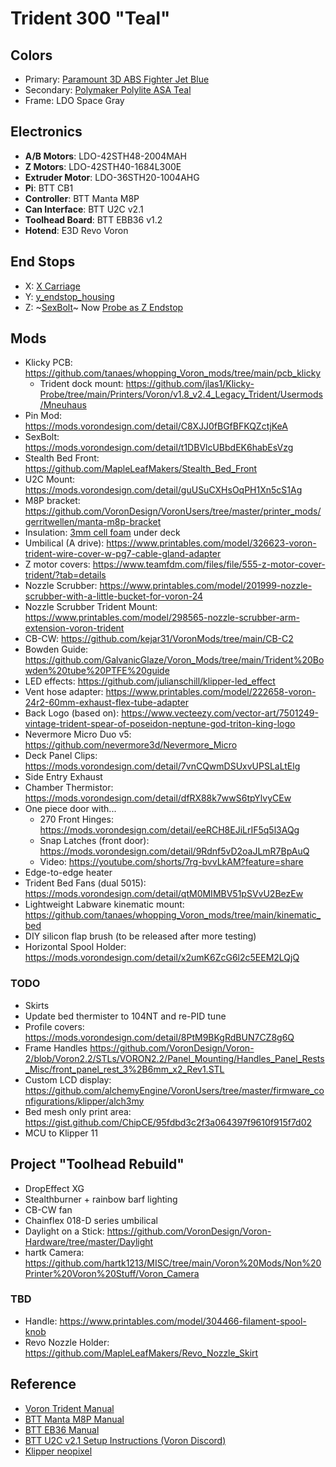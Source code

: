 # Trident 300 "Teal"

## Colors
  - Primary: [Paramount 3D ABS Fighter Jet Blue](https://www.paramount-3d.com/product-page/abs-pantone-fighter-jet-blue-7546c-1-75mm-1kg-filament-fbrl50087546c)
  - Secondary: [Polymaker Polylite ASA Teal](https://us.polymaker.com/products/polylite-asa?variant=40294530940985)
  - Frame: LDO Space Gray

## Electronics
 - **A/B Motors**: LDO-42STH48-2004MAH
 - **Z Motors**: LDO-42STH40-1684L300E
 - **Extruder Motor**: LDO-36STH20-1004AHG
 - **Pi**: BTT CB1
 - **Controller**: BTT Manta M8P
 - **Can Interface**: BTT U2C v2.1
 - **Toolhead Board**: BTT EBB36 v1.2
 - **Hotend**: E3D Revo Voron

## End Stops
 - X: [X Carriage](https://github.com/VoronDesign/Voron-Stealthburner/tree/main/STLs/X_Carriage)
 - Y: [y_endstop_housing](https://github.com/VoronDesign/Voron-Trident/blob/main/STLs/Gantry/AB_Drive_Units/%5Ba%5D_y_endstop_housing.stl)
 - Z: ~[SexBolt](https://mods.vorondesign.com/detail/t1DBVlcUBbdEK6habEsVzg)~ Now [Probe as Z Endstop](https://github.com/Klipper3d/klipper/blob/master/config/sample-probe-as-z-endstop.cfg)

## Mods
 - Klicky PCB: https://github.com/tanaes/whopping_Voron_mods/tree/main/pcb_klicky
   - Trident dock mount: https://github.com/jlas1/Klicky-Probe/tree/main/Printers/Voron/v1.8_v2.4_Legacy_Trident/Usermods/Mneuhaus
 - Pin Mod: https://mods.vorondesign.com/detail/C8XJJ0fBGfBFKQZctjKeA
 - SexBolt: https://mods.vorondesign.com/detail/t1DBVlcUBbdEK6habEsVzg
 - Stealth Bed Front: https://github.com/MapleLeafMakers/Stealth_Bed_Front
 - U2C Mount: https://mods.vorondesign.com/detail/guUSuCXHsOqPH1Xn5cS1Ag 
 - M8P bracket: https://github.com/VoronDesign/VoronUsers/tree/master/printer_mods/gerritwellen/manta-m8p-bracket
 - Insulation: [3mm cell foam](https://www.amazon.com/dp/B01KX94XE6?psc=1&ref=ppx_yo2ov_dt_b_product_details) under deck
 - Umbilical (A drive): https://www.printables.com/model/326623-voron-trident-wire-cover-w-pg7-cable-gland-adapter
 - Z motor covers: https://www.teamfdm.com/files/file/555-z-motor-cover-trident/?tab=details
 - Nozzle Scrubber: https://www.printables.com/model/201999-nozzle-scrubber-with-a-little-bucket-for-voron-24
 - Nozzle Scrubber Trident Mount: https://www.printables.com/model/298565-nozzle-scrubber-arm-extension-voron-trident
 - CB-CW: https://github.com/kejar31/VoronMods/tree/main/CB-C2
 - Bowden Guide: https://github.com/GalvanicGlaze/Voron_Mods/tree/main/Trident%20Bowden%20tube%20PTFE%20guide
 - LED effects: https://github.com/julianschill/klipper-led_effect
 - Vent hose adapter: https://www.printables.com/model/222658-voron-24r2-60mm-exhaust-flex-tube-adapter
 - Back Logo (based on): https://www.vecteezy.com/vector-art/7501249-vintage-trident-spear-of-poseidon-neptune-god-triton-king-logo
 - Nevermore Micro Duo v5: https://github.com/nevermore3d/Nevermore_Micro
 - Deck Panel Clips: https://mods.vorondesign.com/detail/7vnCQwmDSUxvUPSLaLtElg
 - Side Entry Exhaust
 - Chamber Thermistor: https://mods.vorondesign.com/detail/dfRX88k7wwS6tpYlvyCEw
 - One piece door with...
   - 270 Front Hinges: https://mods.vorondesign.com/detail/eeRCH8EJiLrIF5q5l3AQg
   - Snap Latches (front door): https://mods.vorondesign.com/detail/9Rdnf5vD2oaJLmR7BpAuQ
   - Video: https://youtube.com/shorts/7rg-bvvLkAM?feature=share
 - Edge-to-edge heater
 - Trident Bed Fans (dual 5015): https://mods.vorondesign.com/detail/qtM0MIMBV51pSVvU2BezEw
 - Lightweight Labware kinematic mount: https://github.com/tanaes/whopping_Voron_mods/tree/main/kinematic_bed
 - DIY silicon flap brush (to be released after more testing)
 - Horizontal Spool Holder: https://mods.vorondesign.com/detail/x2umK6ZcG6l2c5EEM2LQjQ

### TODO
 - Skirts
 - Update bed thermister to 104NT and re-PID tune
 - Profile covers: https://mods.vorondesign.com/detail/8PtM9BKgRdBUN7CZ8g6Q
 - Frame Handles https://github.com/VoronDesign/Voron-2/blob/Voron2.2/STLs/VORON2.2/Panel_Mounting/Handles_Panel_Rests_Misc/front_panel_rest_3%2B6mm_x2_Rev1.STL
 - Custom LCD display: https://github.com/alchemyEngine/VoronUsers/tree/master/firmware_configurations/klipper/alch3my
 - Bed mesh only print area: https://gist.github.com/ChipCE/95fdbd3c2f3a064397f9610f915f7d02
 - MCU to Klipper 11

## Project "Toolhead Rebuild"
 - DropEffect XG
 - Stealthburner + rainbow barf lighting
 - CB-CW fan
 - Chainflex 018-D series umbilical
 - Daylight on a Stick: https://github.com/VoronDesign/Voron-Hardware/tree/master/Daylight
 - hartk Camera: https://github.com/hartk1213/MISC/tree/main/Voron%20Mods/Non%20Printer%20Voron%20Stuff/Voron_Camera

### TBD
  - Handle: https://www.printables.com/model/304466-filament-spool-knob
  - Revo Nozzle Holder: https://github.com/MapleLeafMakers/Revo_Nozzle_Skirt
  
## Reference
 - [Voron Trident Manual](https://github.com/VoronDesign/Voron-Trident/tree/main/Manual)
 - [BTT Manta M8P Manual](https://github.com/bigtreetech/Manta-M8P/blob/master/BIGTREETECH%20MANTA%20M8P%20V1.0%26V1.1%20User%20Manual.pdf)
 - [BTT EB36 Manual](https://github.com/bigtreetech/EBB/tree/master/EBB%20CAN%20V1.1%20(STM32G0B1)/EBB36%20CAN%20V1.1)
 - [BTT U2C v2.1 Setup Instructions (Voron Discord)](https://discord.com/channels/460117602945990666/1000794039832035530/1016059566439538759)
 - [Klipper neopixel](https://github.com/digitalninja-ro/klipper-neopixel)
